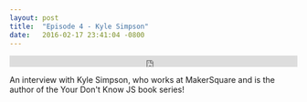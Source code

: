 ```yaml
---
layout: post
title:  "Episode 4 - Kyle Simpson"
date:   2016-02-17 23:41:04 -0800
---
```


<iframe width="100%" height="20" scrolling="no" frameborder="no" src="https://w.soundcloud.com/player/?url=https%3A//api.soundcloud.com/tracks/257914343&amp;color=ff5500&amp;inverse=false&amp;auto_play=false&amp;show_user=true"></iframe>

An interview with Kyle Simpson, who works at MakerSquare and is the author of the Your Don't Know JS book series!